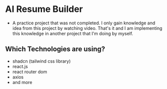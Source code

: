 # AI Resume Builder

- A practice project that was not completed. I only gain knowledge and idea from this project by watching video. That's it and I am implementing this knowledge in another project that I'm doing by myself.

## Which Technologies are using?

- shadcn (tailwind css library)
- react.js
- react router dom
- axios
- and more
